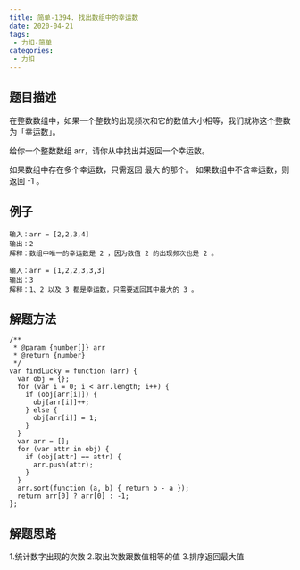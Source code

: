 ```yaml
---
title: 简单-1394. 找出数组中的幸运数
date: 2020-04-21
tags:
 - 力扣-简单
categories: 
 - 力扣
---
```


## 题目描述
在整数数组中，如果一个整数的出现频次和它的数值大小相等，我们就称这个整数为「幸运数」。

给你一个整数数组 arr，请你从中找出并返回一个幸运数。

如果数组中存在多个幸运数，只需返回 最大 的那个。
如果数组中不含幸运数，则返回 -1 。

## 例子
```
输入：arr = [2,2,3,4]
输出：2
解释：数组中唯一的幸运数是 2 ，因为数值 2 的出现频次也是 2 。

```
```
输入：arr = [1,2,2,3,3,3]
输出：3
解释：1、2 以及 3 都是幸运数，只需要返回其中最大的 3 。
```

##  解题方法

```
/**
 * @param {number[]} arr
 * @return {number}
 */
var findLucky = function (arr) {
  var obj = {};
  for (var i = 0; i < arr.length; i++) {
    if (obj[arr[i]]) {
      obj[arr[i]]++;
    } else {
      obj[arr[i]] = 1;
    }
  }
  var arr = [];
  for (var attr in obj) {
    if (obj[attr] == attr) {
      arr.push(attr);
    }
  }
  arr.sort(function (a, b) { return b - a });
  return arr[0] ? arr[0] : -1;
};
```
##  解题思路
1.统计数字出现的次数
2.取出次数跟数值相等的值
3.排序返回最大值